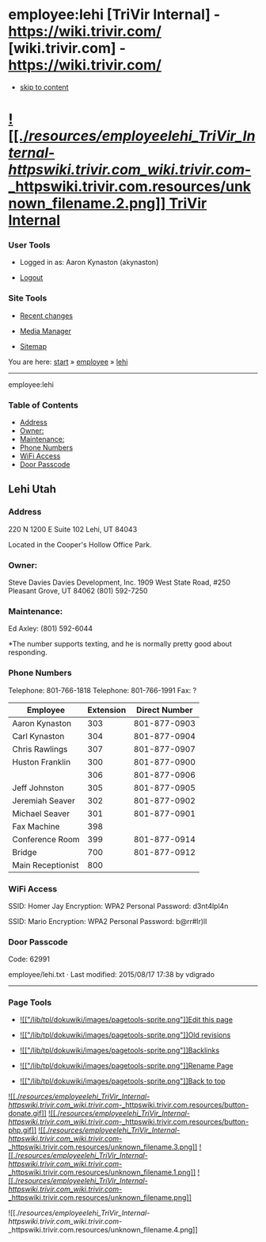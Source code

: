# employee:lehi [TriVir Internal] - https://wiki.trivir.com/ [wiki.trivir.com] - https://wiki.trivir.com/

* [skip to content](https://wiki.trivir.com/doku.php?id=employee:lehi&s[]=mario#dokuwiki__content)

#  [![[./_resources/employeelehi_TriVir_Internal_-_httpswiki.trivir.com_wiki.trivir.com_-_httpswiki.trivir.com.resources/unknown_filename.2.png]] TriVir Internal](https://wiki.trivir.com/doku.php?id=start)

### User Tools

* Logged in as: Aaron Kynaston (akynaston)

* [Logout](https://wiki.trivir.com/doku.php?id=employee:lehi&do=logout&sectok=a1b152bebaa3c705fc1a9354190e6884)

### Site Tools

* [Recent changes](https://wiki.trivir.com/doku.php?id=employee:lehi&do=recent)

* [Media Manager](https://wiki.trivir.com/doku.php?id=employee:lehi&do=media&ns=employee)
* [Sitemap](https://wiki.trivir.com/doku.php?id=employee:lehi&do=index)

You are here: [start](https://wiki.trivir.com/doku.php?id=start) » [employee](https://wiki.trivir.com/doku.php?id=employee:start) » [lehi](https://wiki.trivir.com/doku.php?id=employee:lehi)

* * *

employee:lehi

### Table of Contents

* [Address](https://wiki.trivir.com/doku.php?id=employee:lehi&s[]=mario#address)
* [Owner:](https://wiki.trivir.com/doku.php?id=employee:lehi&s[]=mario#owner)
* [Maintenance:](https://wiki.trivir.com/doku.php?id=employee:lehi&s[]=mario#maintenance)
* [Phone Numbers](https://wiki.trivir.com/doku.php?id=employee:lehi&s[]=mario#phone_numbers)
* [WiFi Access](https://wiki.trivir.com/doku.php?id=employee:lehi&s[]=mario#wifi_access)
* [Door Passcode](https://wiki.trivir.com/doku.php?id=employee:lehi&s[]=mario#door_passcode)

## Lehi Utah

### Address

220 N 1200 E
Suite 102
Lehi, UT 84043

Located in the Cooper's Hollow Office Park.

### Owner:

Steve Davies
Davies Development, Inc.
1909 West State Road, #250
Pleasant Grove, UT 84062
(801) 592-7250

### Maintenance:

Ed Axley: (801) 592-6044

\*The number supports texting, and he is normally pretty good about responding.

### Phone Numbers

Telephone: 801-766-1818
Telephone: 801-766-1991
Fax: ?

| Employee | Extension | Direct Number |
| --- | --- | --- |
| Aaron Kynaston | 303 | 801-877-0903 |
| Carl Kynaston | 304 | 801-877-0904 |
| Chris Rawlings | 307 | 801-877-0907 |
| Huston Franklin | 300 | 801-877-0900 |
|     | 306 | 801-877-0906 |
| Jeff Johnston | 305 | 801-877-0905 |
| Jeremiah Seaver | 302 | 801-877-0902 |
| Michael Seaver | 301 | 801-877-0901 |
| Fax Machine | 398 |     |
| Conference Room | 399 | 801-877-0914 |
| Bridge | 700 | 801-877-0912 |
| Main Receptionist | 800 |     |

### WiFi Access

SSID: Homer Jay
Encryption: WPA2 Personal
Password: d3nt4lpl4n

SSID: Mario
Encryption: WPA2 Personal
Password: b@rr#lr)ll

### Door Passcode

Code: 62991

employee/lehi.txt · Last modified: 2015/08/17 17:38 by vdigrado

* * *

### Page Tools

* [![["/lib/tpl/dokuwiki/images/pagetools-sprite.png"]]Edit this page](https://wiki.trivir.com/doku.php?id=employee:lehi&do=edit)

* [![["/lib/tpl/dokuwiki/images/pagetools-sprite.png"]]Old revisions](https://wiki.trivir.com/doku.php?id=employee:lehi&do=revisions)
* [![["/lib/tpl/dokuwiki/images/pagetools-sprite.png"]]Backlinks](https://wiki.trivir.com/doku.php?id=employee:lehi&do=backlink)
* [![["/lib/tpl/dokuwiki/images/pagetools-sprite.png"]]Rename Page](https://wiki.trivir.com/doku.php?id=employee:lehi&s[]=mario)
* [![["/lib/tpl/dokuwiki/images/pagetools-sprite.png"]]Back to top](https://wiki.trivir.com/doku.php?id=employee:lehi&s[]=mario#dokuwiki__top)

[![[./_resources/employeelehi_TriVir_Internal_-_httpswiki.trivir.com_wiki.trivir.com_-_httpswiki.trivir.com.resources/button-donate.gif]]](http://www.dokuwiki.org/donate) [![[./_resources/employeelehi_TriVir_Internal_-_httpswiki.trivir.com_wiki.trivir.com_-_httpswiki.trivir.com.resources/button-php.gif]]](http://www.php.net/) [![[./_resources/employeelehi_TriVir_Internal_-_httpswiki.trivir.com_wiki.trivir.com_-_httpswiki.trivir.com.resources/unknown_filename.3.png]]](http://validator.w3.org/check/referer) [![[./_resources/employeelehi_TriVir_Internal_-_httpswiki.trivir.com_wiki.trivir.com_-_httpswiki.trivir.com.resources/unknown_filename.1.png]]](http://jigsaw.w3.org/css-validator/check/referer?profile=css3) [![[./_resources/employeelehi_TriVir_Internal_-_httpswiki.trivir.com_wiki.trivir.com_-_httpswiki.trivir.com.resources/unknown_filename.png]]](http://dokuwiki.org/)

![[./_resources/employeelehi_TriVir_Internal_-_httpswiki.trivir.com_wiki.trivir.com_-_httpswiki.trivir.com.resources/unknown_filename.4.png]]
